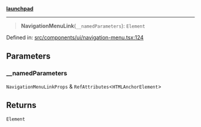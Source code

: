 [**launchpad**](index.md)

***

> **NavigationMenuLink**(`__namedParameters`): `Element`

Defined in: [src/components/ui/navigation-menu.tsx:124](https://github.com/victorbratov/launchpad/blob/76a3946e066bd4867b4d8959b0de6dc2965f2137/src/components/ui/navigation-menu.tsx#L124)

## Parameters

### \_\_namedParameters

`NavigationMenuLinkProps` & `RefAttributes`\<`HTMLAnchorElement`\>

## Returns

`Element`
